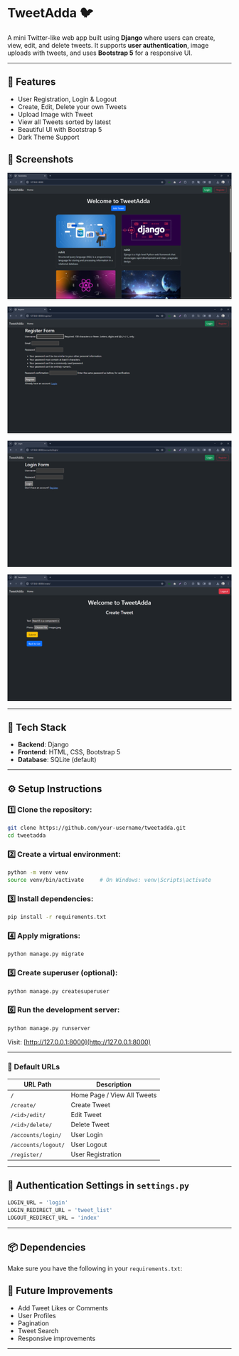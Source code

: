 # TweetAdda 🐦

A mini Twitter-like web app built using **Django** where users can create, view, edit, and delete tweets. It supports **user authentication**, image uploads with tweets, and uses **Bootstrap 5** for a responsive UI.

---


## 🚀 Features

- User Registration, Login & Logout
- Create, Edit, Delete your own Tweets
- Upload Image with Tweet
- View all Tweets sorted by latest
- Beautiful UI with Bootstrap 5
- Dark Theme Support


## 📸 Screenshots
![img_2.png](images/img_2.png)

![img.png](images/img.png)

![img_1.png](images/img_1.png)

![img_3.png](images/img_3.png)



---
## 🔧 Tech Stack

- **Backend**: Django
- **Frontend**: HTML, CSS, Bootstrap 5
- **Database**: SQLite (default)
---

## ⚙️ Setup Instructions

### 1️⃣ Clone the repository:
```bash
git clone https://github.com/your-username/tweetadda.git
cd tweetadda
```

### 2️⃣ Create a virtual environment:

```bash
python -m venv venv
source venv/bin/activate     # On Windows: venv\Scripts\activate
```

### 3️⃣ Install dependencies:

```bash
pip install -r requirements.txt
```

### 4️⃣ Apply migrations:

```bash
python manage.py migrate
```

### 5️⃣ Create superuser (optional):

```bash
python manage.py createsuperuser
```

### 6️⃣ Run the development server:

```bash
python manage.py runserver
```

Visit: [http://127.0.0.1:8000](http://127.0.0.1:8000)


---

### 📌 Default URLs

| URL Path                    | Description                  |
|----------------------------|------------------------------|
| `/`                        | Home Page / View All Tweets  |
| `/create/`                 | Create Tweet                 |
| `/<id>/edit/`              | Edit Tweet                   |
| `/<id>/delete/`            | Delete Tweet                 |
| `/accounts/login/`         | User Login                   |
| `/accounts/logout/`        | User Logout                  |
| `/register/`               | User Registration            |

---

## 🔐 Authentication Settings in `settings.py`

```python
LOGIN_URL = 'login'
LOGIN_REDIRECT_URL = 'tweet_list'
LOGOUT_REDIRECT_URL = 'index'
```
---

## 📦 Dependencies

Make sure you have the following in your `requirements.txt`:

## 📝 Future Improvements

- Add Tweet Likes or Comments
- User Profiles
- Pagination
- Tweet Search
- Responsive improvements

---